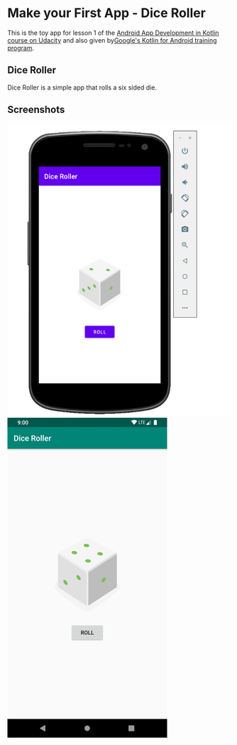 # Make your First App - Dice Roller

This is the toy app for lesson 1 of the [Android App Development in Kotlin course on Udacity](https://www.udacity.com/course/developing-android-apps-with-kotlin--ud9012) and also given by[Google's Kotlin for Android training program](https://developer.android.com/courses/android-basics-kotlin/course).

## Dice Roller

Dice Roller is a simple app that rolls a six sided die.


## Screenshots

![Screenshot1](android_dice_app.PNG) ![Screenshot1](screen1.png)

